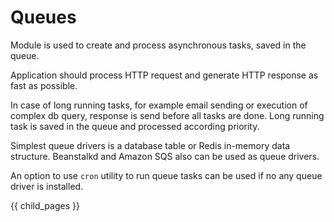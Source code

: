 # Queues #

Module is used to create and process asynchronous tasks, saved in the queue.
  
Application should process HTTP request and generate HTTP response as fast as possible.

In case of long running tasks, for example email sending or execution of complex db query, 
response is send before all tasks are done. 
Long running task is saved in the queue and processed according priority. 

Simplest queue drivers is a database table or Redis in-memory data structure. 
Beanstalkd and Amazon SQS also can be used as queue drivers.

An option to use `cron` utility to run queue tasks can be used if no any queue driver is installed.

{{ child_pages }}